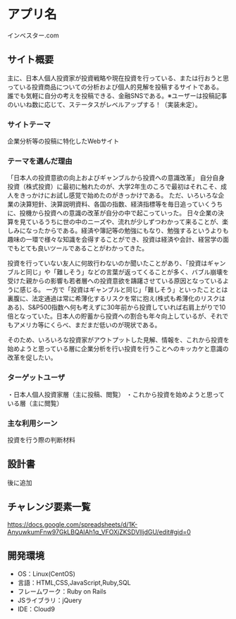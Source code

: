 # アプリ名
インベスター.com

## サイト概要
主に、日本人個人投資家が投資戦略や現在投資を行っている、または行おうと思っている投資商品についての分析および個人的見解を投稿するサイトである。
誰でも気軽に自分の考えを投稿できる、金融SNSである。※ユーザーは投稿記事のいいね数に応じて、ステータスがレベルアップする！（実装未定）。

### サイトテーマ
企業分析等の投稿に特化したWebサイト

### テーマを選んだ理由
「日本人の投資意欲の向上およびギャンブルから投資への意識改革」
自分自身投資（株式投資）に最初に触れたのが、大学2年生のころで最初はそれこそ、成人をきっかけにお試し感覚で始めたのがきっかけである。
ただ、いろいろな企業の決算短針、決算説明資料、各国の指数、経済指標等を毎日追っていくうちに、投機から投資への意識の改革が自分の中で起こっていった。
日々企業の決算を見ているうちに世の中のニーズや、流れが少しずつわかって来ることが、楽しみになったからである。経済や簿記等の勉強にもなり、勉強するというよりも趣味の一環で様々な知識を会得することができ、投資は経済や会計、経営学の面でもとても良いツールであることがわかってきた。

投資を行っていない友人に何故行わないのか聞いたことがあり、「投資はギャンブルと同じ」や「難しそう」などの言葉が返ってくることが多く、バブル崩壊を受けた親からの影響も若者層への投資意欲を躊躇させている原因となっているように感じる。
一方で「投資はギャンブルと同じ」「難しそう」といったこととは裏腹に、法定通過は常に希薄化するリスクを常に抱え(株式も希薄化のリスクはある)、S&P500指数へ何も考えずに30年前から投資していれば右肩上がりで10倍となっていた。日本人の貯蓄から投資への割合も年々向上しているが、それでもアメリカ等にくらべ、まだまだ低いのが現状である。

そのため、いろいろな投資家がアウトプットした見解、情報を、これから投資を始めようと思っている層に企業分析を行い投資を行うことへのキッカケと意識の改革を促したい。


### ターゲットユーザ
・日本人個人投資家層（主に投稿、閲覧）
・これから投資を始めようと思っている層（主に閲覧）

### 主な利用シーン
投資を行う際の判断材料

## 設計書
後に追加

## チャレンジ要素一覧
https://docs.google.com/spreadsheets/d/1K-AnyuwkumFnw97GkLBQAlAh1q_VFOXjZKSDVlljdGU/edit#gid=0

## 開発環境
- OS：Linux(CentOS)
- 言語：HTML,CSS,JavaScript,Ruby,SQL
- フレームワーク：Ruby on Rails
- JSライブラリ：jQuery
- IDE：Cloud9